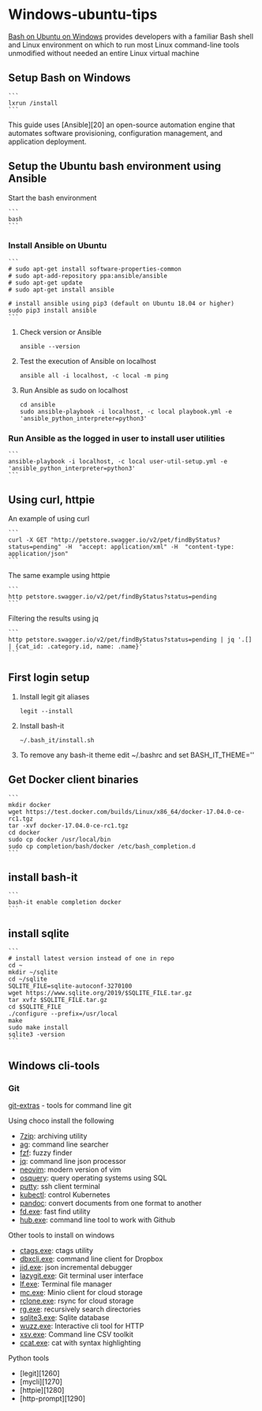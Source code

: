 # Windows-ubuntu-tips

[Bash on Ubuntu on Windows][10] provides developers with a familiar Bash shell
and Linux environment on which to run most Linux command-line tools unmodified
without needed an entire Linux virtual machine

[10]: https://msdn.microsoft.com/en-us/commandline/wsl/about

## Setup Bash on Windows

    ```
    lxrun /install
    ```

This guide uses [Ansible][20] an open-source automation engine that automates
software provisioning, configuration management, and application deployment.

## Setup the Ubuntu bash environment using Ansible

Start the bash environment

    ```
    bash
    ```

### Install Ansible on Ubuntu

    ```
    # sudo apt-get install software-properties-common
    # sudo apt-add-repository ppa:ansible/ansible
    # sudo apt-get update
    # sudo apt-get install ansible

    # install ansible using pip3 (default on Ubuntu 18.04 or higher)
    sudo pip3 install ansible
    ```

1. Check version or Ansible

    ```
    ansible --version
    ```

2. Test the execution of Ansible on localhost

    ```
    ansible all -i localhost, -c local -m ping
    ```

2. Run Ansible as sudo on localhost

    ```
    cd ansible
    sudo ansible-playbook -i localhost, -c local playbook.yml -e 'ansible_python_interpreter=python3'
    ```

### Run Ansible as the logged in user to install user utilities

    ```
    ansible-playbook -i localhost, -c local user-util-setup.yml -e 'ansible_python_interpreter=python3'
    ```

## Using curl, httpie

An example of using curl

    ```
    curl -X GET "http://petstore.swagger.io/v2/pet/findByStatus?status=pending" -H  "accept: application/xml" -H  "content-type: application/json"
    ```

The same example using httpie

    ```
    http petstore.swagger.io/v2/pet/findByStatus?status=pending
    ```

Filtering the results using jq

    ```
    http petstore.swagger.io/v2/pet/findByStatus?status=pending | jq '.[] | {cat_id: .category.id, name: .name}'
    ```

## First login setup

1. Install legit git aliases

    ```
    legit --install
    ```

2. Install bash-it

    ```
    ~/.bash_it/install.sh
    ```

3. To remove any bash-it theme edit ~/.bashrc and set BASH_IT_THEME=''

## Get Docker client binaries

    ```
    mkdir docker
    wget https://test.docker.com/builds/Linux/x86_64/docker-17.04.0-ce-rc1.tgz
    tar -xvf docker-17.04.0-ce-rc1.tgz
    cd docker
    sudo cp docker /usr/local/bin
    sudo cp completion/bash/docker /etc/bash_completion.d
    ```

## install bash-it

    ```
    bash-it enable completion docker
    ```

## install sqlite

    ```
    # install latest version instead of one in repo
    cd ~
    mkdir ~/sqlite
    cd ~/sqlite
    SQLITE_FILE=sqlite-autoconf-3270100
    wget https://www.sqlite.org/2019/$SQLITE_FILE.tar.gz
    tar xvfz $SQLITE_FILE.tar.gz
    cd $SQLITE_FILE
    ./configure --prefix=/usr/local
    make
    sudo make install
    sqlite3 -version
    ```

## Windows cli-tools

### Git

[git-extras][1000] - tools for command line git

[1000]: https://github.com/tj/git-extras.git

Using choco install the following

* [7zip][1010]: archiving utility
* [ag][1020]: command line searcher
* [fzf][1030]: fuzzy finder
* [jq][1040]: command line json processor
* [neovim][1050]: modern version of vim
* [osquery][1060]: query operating systems using SQL
* [putty][1070]: ssh client terminal
* [kubectl][1080]: control Kubernetes
* [pandoc][1090]: convert documents from one format to another
* [fd.exe][1130]: fast find utility
* [hub.exe][1150]: command line tool to work with Github

[1010]: https://en.wikipedia.org/wiki/7-Zip
[1020]: https://github.com/ggreer/the_silver_searcher
[1030]: https://github.com/junegunn/fzf
[1040]: https://github.com/stedolan/jq
[1050]: https://github.com/neovim/neovim
[1060]: https://osquery.io/
[1070]: https://www.putty.org/
[1080]: https://kubernetes.io/docs/tasks/tools/install-kubectl/
[1090]: https://pandoc.org/
[1130]: https://github.com/sharkdp/fd
[1150]: https://github.com/github/hub

Other tools to install on windows

* [ctags.exe][1100]: ctags utility
* [dbxcli.exe][1110]: command line client for Dropbox
* [jid.exe][1160]: json incremental debugger
* [lazygit.exe][1170]: Git terminal user interface
* [lf.exe][1180]: Terminal file manager
* [mc.exe][1190]: Minio client for cloud storage
* [rclone.exe][1200]: rsync for cloud storage
* [rg.exe][1210]: recursively search directories
* [sqlite3.exe][1220]: Sqlite database
* [wuzz.exe][1230]: Interactive cli tool for HTTP
* [xsv.exe][1240]: Command line CSV toolkit
* [ccat.exe][1250]: cat with syntax highlighting

[1100]: https://github.com/universal-ctags/ctags
[1110]: https://github.com/dropbox/dbxcli
[1160]: https://github.com/simeji/jid
[1170]: https://github.com/jesseduffield/lazygit
[1180]: https://github.com/gokcehan/lf
[1190]: https://github.com/minio/mc
[1200]: https://github.com/ncw/rclone
[1210]: https://github.com/BurntSushi/ripgrep
[1220]: https://www.sqlite.org/download.html
[1230]: https://github.com/asciimoo/wuzz
[1240]: https://github.com/BurntSushi/xsv
[1250]: https://github.com/jingweno/ccat

Python tools

* [legit][1260]
* [mycli][1270]
* [httpie][1280]
* [http-prompt][1290]
